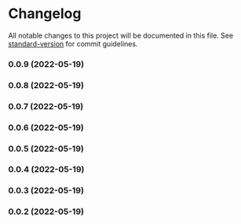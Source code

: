 # Changelog

All notable changes to this project will be documented in this file. See [standard-version](https://github.com/conventional-changelog/standard-version) for commit guidelines.

### 0.0.9 (2022-05-19)

### 0.0.8 (2022-05-19)

### 0.0.7 (2022-05-19)

### 0.0.6 (2022-05-19)

### 0.0.5 (2022-05-19)

### 0.0.4 (2022-05-19)

### 0.0.3 (2022-05-19)

### 0.0.2 (2022-05-19)
